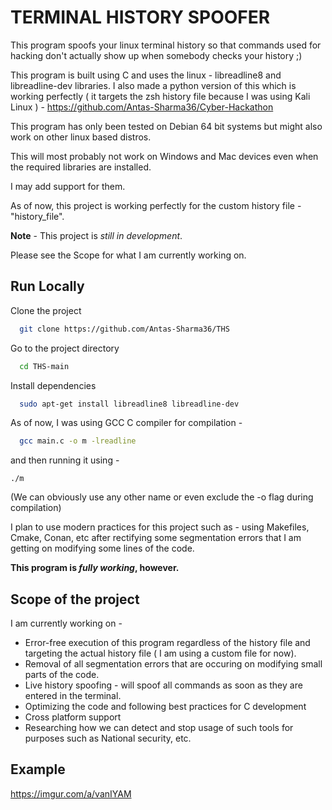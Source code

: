 
# TERMINAL HISTORY SPOOFER

This program spoofs your linux terminal history so that commands used for hacking don't actually show up when somebody checks your history ;)

This program is built using C and uses the linux - libreadline8 and libreadline-dev libraries. 
I also made a python version of this which is working perfectly ( it targets the zsh history file because I was using Kali Linux ) - https://github.com/Antas-Sharma36/Cyber-Hackathon 

This program has only been tested on Debian 64 bit systems but might also work on other linux based distros. 

This will most probably not work on Windows and Mac devices even when the required libraries are installed. 

I may add support for them.

As of now,  this project is working perfectly for the custom history file - "history_file". 

**Note** - This project is _still in development_.

Please see the Scope for what I am currently working on. 


## Run Locally

Clone the project

```bash
  git clone https://github.com/Antas-Sharma36/THS
```

Go to the project directory

```bash
  cd THS-main
```

Install dependencies

```bash
  sudo apt-get install libreadline8 libreadline-dev
```




As of now, I was using GCC C compiler for compilation -
```bash
  gcc main.c -o m -lreadline
```
and then running it using - 
```
./m 
````

(We can obviously use any other name or even exclude the -o flag during compilation)

I plan to use modern practices for this project such as - using Makefiles, Cmake, Conan, etc after rectifying some segmentation errors that I am getting on modifying some lines of the code. 

**This program is _fully working_, however.**

## Scope of the project

I am currently working on - 
- Error-free execution of this program regardless of the history file and targeting the actual history file ( I am using a custom file for now).
- Removal of all segmentation errors that are occuring on modifying small parts of the code.  
- Live history spoofing - will spoof all commands as soon as they are entered in the terminal.
- Optimizing the code and following best practices for C development
- Cross platform support
- Researching how we can detect and stop usage of such tools for purposes such as National security, etc.


## Example

https://imgur.com/a/vanIYAM

